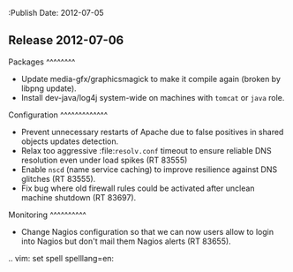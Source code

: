 :Publish Date: 2012-07-05

Release 2012-07-06
------------------

Packages
^^^^^^^^

* Update media-gfx/graphicsmagick to make it compile again (broken by libpng
  update).
* Install dev-java/log4j system-wide on machines with `tomcat` or `java` role.


Configuration
^^^^^^^^^^^^^

* Prevent unnecessary restarts of Apache due to false positives in shared
  objects updates detection.
* Relax too aggressive :file:`resolv.conf` timeout to ensure reliable DNS
  resolution even under load spikes (RT 83555)
* Enable `nscd` (name service caching) to improve resilience against DNS
  glitches (RT 83555).
* Fix bug where old firewall rules could be activated after unclean machine
  shutdown (RT 83697).


Monitoring
^^^^^^^^^^

* Change Nagios configuration so that we can now users allow to login into
  Nagios but don't mail them Nagios alerts (RT 83655).


.. vim: set spell spelllang=en:
